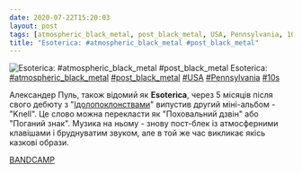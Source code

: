 ```yaml
---
date: 2020-07-22T15:20:03
layout: post
tags: [atmospheric_black_metal, post_black_metal, USA, Pennsylvania, 10s]
title: "Esoterica: #atmospheric_black_metal #post_black_metal"
---
```

![Esoterica: #atmospheric_black_metal #post_black_metal](https://res.cloudinary.com/vast-space-unexplored/image/upload/q_auto,dpr_auto,w_auto/photos/photo_1026_22-07-2020_15-20-03.jpg)
Esoterica: [#atmospheric_black_metal](/tags/#atmospheric_black_metal) [#post_black_metal](/tags/#post_black_metal) [#USA](/tags/#USA) [#Pennsylvania](/tags/#Pennsylvania) [#10s](/tags/#10s)

Александер Пуль, також відомий як **Esoterica**, через 5 місяців після свого дебюту з &quot;[Ідолопоклонствами](/2020-07-02-esoterica--black-metal-atmospheric-black-metal-usa)&quot; випустив другий міні-альбом - &quot;Knell&quot;. Це слово можна перекласти як &quot;Поховальний дзвін&quot; або &quot;Поганий знак&quot;. Музика на ньому - знову пост-блек із атмосферними клавішами і бруднуватим звуком, але в той же час викликає якісь казкові образи.

[BANDCAMP](https://esotericabm.bandcamp.com/album/knell)